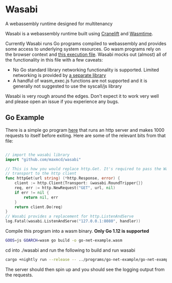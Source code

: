 # Wasabi

A webassembly runtime designed for multitenancy

Wasabi is a webassembly runtime built using [Cranelift](https://github.com/cranestation/cranelift) and [Wasmtime](https://github.com/cranestation/wasmtime).

Currently Wasabi runs Go programs compiled to webassembly and provides some access to underlying system resources. Go wasm programs rely on the browser context and [this execution file](https://github.com/golang/go/blob/release-branch.go1.12/misc/wasm/wasm_exec.js). Wasabi mocks out (almost) all of the functionality in this file with a few caveats:

 - No Go standard library networking functionality is supported. Limited networking is provided by [a separate library](https://godoc.org/github.com/maxmcd/wasabi)
 - A handful of wasm_exec.js functions are not supported and it is generally not suggested to use the syscall/js library

Wasabi is very rough around the edges. Don't expect it to work very well and please open an issue if you experience any bugs. 

## Go Example

There is a simple go program [here](./programs/go-net-example/main.go) that runs an http server and makes 1000 requests to itself before exiting. Here are some of the relevant bits from that file:

```go

// import the wasabi library
import "github.com/maxmcd/wasabi"

// This is how you would replace http.Get. It's required to pass the Wasabi
// transport to the http client
func httpGet(url string) (*http.Response, error) {
    client := http.Client{Transport: &wasabi.RoundTripper{}}
    req, err := http.NewRequest("GET", url, nil)
    if err != nil {
        return nil, err
    }
    return client.Do(req)
}
// Wasabi provides a replacement for http.ListenAndServe
log.Fatal(wasabi.ListenAndServe("127.0.0.1:8080", handler))
```

Compile this program into a wasm binary. **Only Go 1.12 is supported** 

```bash
GOOS=js GOARCH=wasm go build -o go-net-example.wasm
```

cd into ./wasabi and run the following to build and run wasabi

```bash
cargo +nightly run --release -- ../programs/go-net-example/go-net-example.wasm
```

The server should then spin up and you should see the logging output from the requests.



